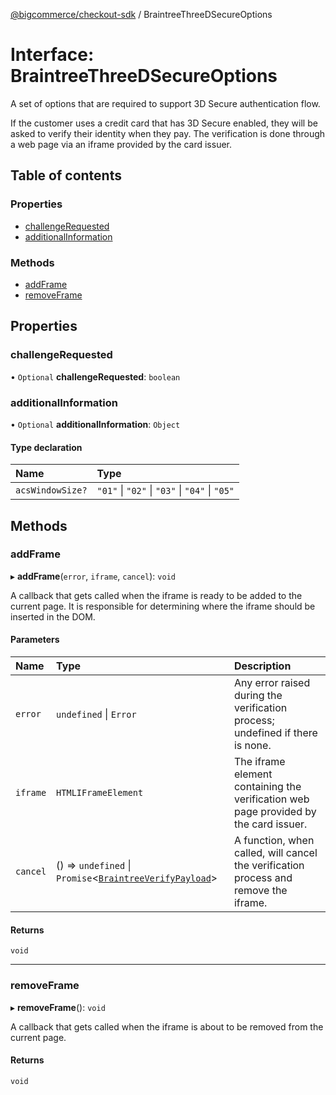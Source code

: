 [@bigcommerce/checkout-sdk](../README.md) / BraintreeThreeDSecureOptions

# Interface: BraintreeThreeDSecureOptions

A set of options that are required to support 3D Secure authentication flow.

If the customer uses a credit card that has 3D Secure enabled, they will be
asked to verify their identity when they pay. The verification is done
through a web page via an iframe provided by the card issuer.

## Table of contents

### Properties

- [challengeRequested](BraintreeThreeDSecureOptions.md#challengerequested)
- [additionalInformation](BraintreeThreeDSecureOptions.md#additionalinformation)

### Methods

- [addFrame](BraintreeThreeDSecureOptions.md#addframe)
- [removeFrame](BraintreeThreeDSecureOptions.md#removeframe)

## Properties

### challengeRequested

• `Optional` **challengeRequested**: `boolean`

### additionalInformation

• `Optional` **additionalInformation**: `Object`

#### Type declaration

| Name | Type |
| :------ | :------ |
| `acsWindowSize?` | ``"01"`` \| ``"02"`` \| ``"03"`` \| ``"04"`` \| ``"05"`` |

## Methods

### addFrame

▸ **addFrame**(`error`, `iframe`, `cancel`): `void`

A callback that gets called when the iframe is ready to be added to the
current page. It is responsible for determining where the iframe should
be inserted in the DOM.

#### Parameters

| Name | Type | Description |
| :------ | :------ | :------ |
| `error` | `undefined` \| `Error` | Any error raised during the verification process; undefined if there is none. |
| `iframe` | `HTMLIFrameElement` | The iframe element containing the verification web page provided by the card issuer. |
| `cancel` | () => `undefined` \| `Promise`<[`BraintreeVerifyPayload`](BraintreeVerifyPayload.md)\> | A function, when called, will cancel the verification process and remove the iframe. |

#### Returns

`void`

___

### removeFrame

▸ **removeFrame**(): `void`

A callback that gets called when the iframe is about to be removed from
the current page.

#### Returns

`void`
